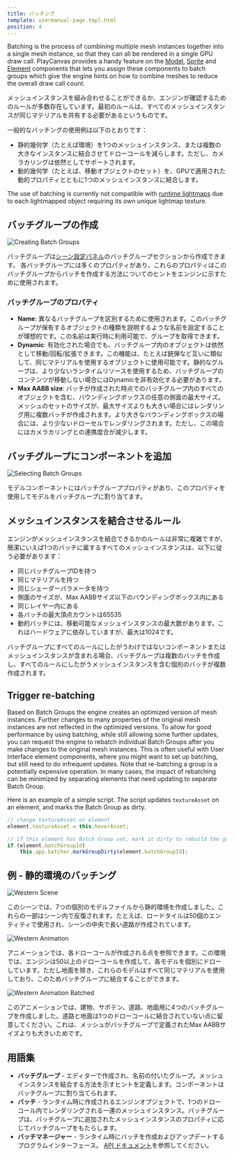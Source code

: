 ```yaml
---
title: バッチング
template: usermanual-page.tmpl.html
position: 4
---
```


Batching is the process of combining multiple mesh instances together into a single mesh instance, so that they can all be rendered in a single GPU draw call. PlayCanvas provides a handy feature on the [Model][7], [Sprite][9] and [Element][10] components that lets you assign these components to batch groups which give the engine hints on how to combine meshes to reduce the overall draw call count.

メッシュインスタンスを組み合わせることができるか、エンジンが確認するためのルールが多数存在しています。最初のルールは、すべてのメッシュインスタンスが同じマテリアルを共有する必要があるというものです。

一般的なバッチングの使用例は以下のとおりです：

*  静的幾何学（たとえば環境）を1つのメッシュインスタンス、または複数の大きなインスタンスに結合させてドローコールを減らします。ただし、カメラカリングは依然としてサポートされます。
* 動的幾何学（たとえば、移動オブジェクトのセット）を、GPUで適用された動的プロパティとともに1つのメッシュインスタンスに結合します。

<div class="alert-info">
    The use of batching is currently not compatible with <a href="/user-manual/graphics/lighting/runtime-lightmaps/">runtime lightmaps</a> due to each lightmapped object requiring its own unique lightmap texture.
</div>

## バッチグループの作成

![Creating Batch Groups][1]

バッチグループは[シーン設定パネル][6]のバッチグループセクションから作成できます。
各バッチグループには多くのプロパティがあり、これらのプロパティはこのバッチグループからバッチを作成する方法についてのヒントをエンジンに示すために使用されます。

### バッチグループのプロパティ

* **Name**: 異なるバッチグループを区別するために使用されます。このバッチグループが保有するオブジェクトの種類を説明するような名前を設定することが理想的です。この名前は実行時に利用可能で、グループを取得できます。
* **Dynamic**: 有効化された場合でも、バッチグループ内のオブジェクトは依然として移動/回転/拡張できます。この機能は、たとえば銃弾など互いに類似して、同じマテリアルを使用するオブジェクトに使用可能です。静的なグループは、より少ないランタイムリソースを使用するため、バッチグループのコンテンツが移動しない場合にはDynamicを非有効化する必要があります。
* **Max AABB size**: 
バッチが作成された時点でのバッチグループ内のすべてのオブジェクトを含む、バウンディングボックスの任意の側面の最大サイズ。メッシュのセットのサイズが、最大サイズよりも大きい場合にはレンダリング用に複数バッチが作成されます。より大きなバウンディングボックスの場合には、より少ないドローセルでレンダリングされます。ただし、この場合にはカメラカリングとの連携度合が減少します。

## バッチグループにコンポーネントを追加

![Selecting Batch Groups][2]

モデルコンポーネントにはバッチグループプロパティがあり、このプロパティを使用してモデルをバッチグループに割り当てます。

## メッシュインスタンスを結合させるルール

エンジンがメッシュインスタンスを結合できるかのルールは非常に複雑ですが、簡潔にいえば1つのバッチに属するすべてのメッシュインスタンスは、以下に従う必要があります：

* 同じバッチグループIDを持つ
* 同じマテリアルを持つ
* 同じシェーダーパラメータを持つ
* 側面のサイズが、Max AABBサイズ以下のバウンディングボックス内にある
* 同じレイヤー内にある
* 各バッチの最大頂点カウントは65535
* 動的バッチには、移動可能なメッシュインスタンスの最大数があります。これはハードウェアに依存していますが、最大は1024です。

バッチグループにすべてのルールにしたがうわけではないコンポーネントまたはメッシュインスタンスが含まれる場合、バッチグループは複数のバッチを作成し、すべてのルールにしたがうメッシュインスタンスを含む個別のバッチが複数作成されます。

## Trigger re-batching

Based on Batch Groups the engine creates an optimized version of mesh instances. Further changes to many properties of the original mesh instances are not reflected in the optimized versions. To allow for good performance by using batching, while still allowing some further updates, you can request the engine to rebatch individual Batch Groups after you make changes to the original mesh instances. This is often useful with User Interface element components, where you might want to set up batching, but still need to do infrequent updates. Note that re-batching a group is a potentially expensive operation. In many cases, the impact of rebatching can be minimized by separating elements that need updating to separate Batch Group.

Here is an example of a simple script. The script updates `textureAsset` on an element, and marks the Batch Group as dirty.

```javascript
// change textureAsset on element
element.textureAsset = this.hoverAsset;

// if this element has Batch Group set, mark it dirty to rebuild the group in the next frame
if (element.batchGroupId)
    this.app.batcher.markGroupDirty(element.batchGroupId);
```

## 例 - 静的環境のバッチング

![Western Scene][3]

このシーンでは、7つの個別のモデルファイルから静的環境を作成しました。これらの一部はシーン内で反復されます。たとえば、ロードタイルは50個のエンティティで使用され、シーンの中央で長い道路が作成されています。

![Western Animation][4]

アニメーションでは、各ドローコールが作成される点を参照できます。この環境では、エンジンは50以上のドローコールを作成して、各モデルを個別にドローしています。ただし地面を除き、これらのモデルはすべて同じマテリアルを使用しており、このためバッチグループに結合することができます。

![Western Animation Batched][5]

このアニメーションでは、建物、サボテン、道路、地面用に4つのバッチグループを作成しました。道路と地面は1つのドローコールに結合されていない点に留意してください。これは、メッシュがバッチグループで定義されたMax AABBサイズよりも大きいためです。

## 用語集

* **バッチグループ** - エディターで作成され、名前の付いたグループ。メッシュインスタンスを結合する方法を示すヒントを定義します。コンポーネントはバッチグループに割り当てられます。
* **バッチ** - ランタイム時に作成されるエンジンオブジェクトで、1つのドローコール内でレンダリングされる一連のメッシュインスタンス。バッチグループは、バッチグループに追加されたメッシュインスタンスのプロパティに応じてバッチグループをもたらします。
* **バッチマネージャー** - ランタイム時にバッチを作成およびアップデートするプログラムインターフェース。 [API ドキュメント][8]を参照してください。

[1]: /images/user-manual/optimization/batching/batch-groups.jpg
[2]: /images/user-manual/optimization/batching/model-component.jpg
[3]: /images/user-manual/optimization/batching/western-scene.jpg
[4]: /images/user-manual/optimization/batching/western-animation-all.gif
[5]: /images/user-manual/optimization/batching/western-animation.gif
[6]: /user-manual/designer/settings/#batch-groups
[7]: /user-manual/packs/components/model
[8]: /api/pc.BatchManager.html
[9]: /user-manual/packs/components/sprite
[10]: /user-manual/packs/components/element

